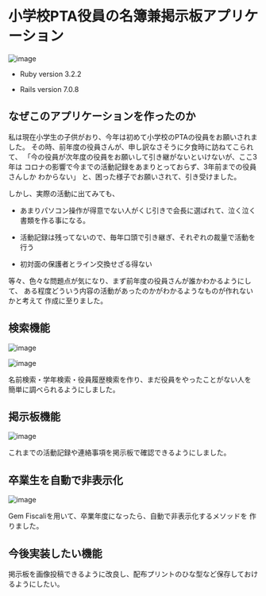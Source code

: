 # 小学校PTA役員の名簿兼掲示板アプリケーション

![image](https://github.com/kinakoricecake/bbs_chokuzen2/assets/157467116/48b03f3e-9fe6-4cb0-b00f-30144fc1ae9f)


* Ruby version 3.2.2

* Rails version 7.0.8

## なぜこのアプリケーションを作ったのか

私は現在小学生の子供がおり、今年は初めて小学校のPTAの役員をお願いされました。
その時、前年度の役員さんが、申し訳なさそうに夕食時に訪ねてこられて、
「今の役員が次年度の役員をお願いして引き継がないといけないが、ここ3年は
コロナの影響で今までの活動記録をあまりとっておらず、3年前までの役員さんしか
わからない」
と、困った様子でお願いされて、引き受けました。

しかし、実際の活動に出てみても、

 * あまりパソコン操作が得意でない人がくじ引きで会長に選ばれて、泣く泣く
    書類を作る事になる。

* 活動記録は残ってないので、毎年口頭で引き継ぎ、それぞれの裁量で活動を行う

* 初対面の保護者とライン交換せざる得ない

等々、色々な問題点が気になり、まず前年度の役員さんが誰かわかるようにして、
ある程度どういう内容の活動があったのかがわかるようなものが作れないかと考えて
作成に至りました。

## 検索機能

![image](https://github.com/kinakoricecake/bbs_chokuzen2/assets/157467116/e1807cad-aafa-4acd-981c-ecbf8a9a3eaa)

![image](https://github.com/kinakoricecake/bbs_chokuzen2/assets/157467116/3abbd5f6-eabe-46f5-b456-0378e27910a5)


名前検索・学年検索・役員履歴検索を作り、まだ役員をやったことがない人を
簡単に調べられるようにしました。

## 掲示板機能

![image](https://github.com/kinakoricecake/bbs_chokuzen2/assets/157467116/56264a86-d324-4835-91c2-1a5f79bcbb26)


これまでの活動記録や連絡事項を掲示板で確認できるようにしました。

## 卒業生を自動で非表示化

![image](https://github.com/kinakoricecake/bbs_chokuzen2/assets/157467116/df4233df-52df-4d05-be93-9ad19713706f)


Gem Fiscaliを用いて、卒業年度になったら、自動で非表示化するメソッドを
作りました。

## 今後実装したい機能
掲示板を画像投稿できるように改良し、配布プリントのひな型など保存しておけるようにしたい。

